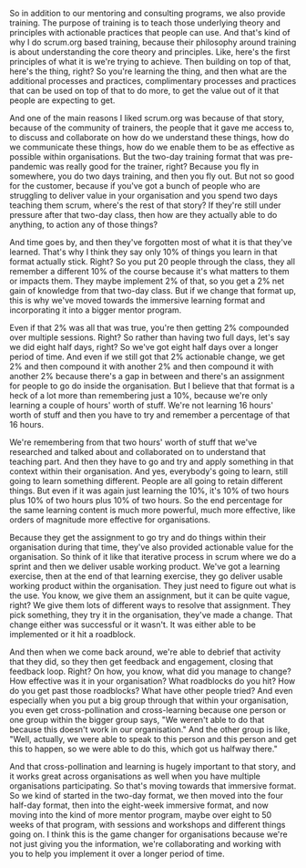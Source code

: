 So in addition to our mentoring and consulting programs, we also provide training. The purpose of training is to teach those underlying theory and principles with actionable practices that people can use. And that's kind of why I do scrum.org based training, because their philosophy around training is about understanding the core theory and principles. Like, here's the first principles of what it is we're trying to achieve. Then building on top of that, here's the thing, right? So you're learning the thing, and then what are the additional processes and practices, complimentary processes and practices that can be used on top of that to do more, to get the value out of it that people are expecting to get.

And one of the main reasons I liked scrum.org was because of that story, because of the community of trainers, the people that it gave me access to, to discuss and collaborate on how do we understand these things, how do we communicate these things, how do we enable them to be as effective as possible within organisations. But the two-day training format that was pre-pandemic was really good for the trainer, right? Because you fly in somewhere, you do two days training, and then you fly out. But not so good for the customer, because if you've got a bunch of people who are struggling to deliver value in your organisation and you spend two days teaching them scrum, where's the rest of that story? If they're still under pressure after that two-day class, then how are they actually able to do anything, to action any of those things? 

And time goes by, and then they've forgotten most of what it is that they've learned. That's why I think they say only 10% of things you learn in that format actually stick. Right? So you put 20 people through the class, they all remember a different 10% of the course because it's what matters to them or impacts them. They maybe implement 2% of that, so you get a 2% net gain of knowledge from that two-day class. But if we change that format up, this is why we've moved towards the immersive learning format and incorporating it into a bigger mentor program.

Even if that 2% was all that was true, you're then getting 2% compounded over multiple sessions. Right? So rather than having two full days, let's say we did eight half days, right? So we've got eight half days over a longer period of time. And even if we still got that 2% actionable change, we get 2% and then compound it with another 2% and then compound it with another 2% because there's a gap in between and there's an assignment for people to go do inside the organisation. But I believe that that format is a heck of a lot more than remembering just a 10%, because we're only learning a couple of hours' worth of stuff. We're not learning 16 hours' worth of stuff and then you have to try and remember a percentage of that 16 hours. 

We're remembering from that two hours' worth of stuff that we've researched and talked about and collaborated on to understand that teaching part. And then they have to go and try and apply something in that context within their organisation. And yes, everybody's going to learn, still going to learn something different. People are all going to retain different things. But even if it was again just learning the 10%, it's 10% of two hours plus 10% of two hours plus 10% of two hours. So the end percentage for the same learning content is much more powerful, much more effective, like orders of magnitude more effective for organisations. 

Because they get the assignment to go try and do things within their organisation during that time, they've also provided actionable value for the organisation. So think of it like that iterative process in scrum where we do a sprint and then we deliver usable working product. We've got a learning exercise, then at the end of that learning exercise, they go deliver usable working product within the organisation. They just need to figure out what is the use. You know, we give them an assignment, but it can be quite vague, right? We give them lots of different ways to resolve that assignment. They pick something, they try it in the organisation, they've made a change. That change either was successful or it wasn't. It was either able to be implemented or it hit a roadblock. 

And then when we come back around, we're able to debrief that activity that they did, so they then get feedback and engagement, closing that feedback loop. Right? On how, you know, what did you manage to change? How effective was it in your organisation? What roadblocks do you hit? How do you get past those roadblocks? What have other people tried? And even especially when you put a big group through that within your organisation, you even get cross-pollination and cross-learning because one person or one group within the bigger group says, "We weren't able to do that because this doesn't work in our organisation." And the other group is like, "Well, actually, we were able to speak to this person and this person and get this to happen, so we were able to do this, which got us halfway there." 

And that cross-pollination and learning is hugely important to that story, and it works great across organisations as well when you have multiple organisations participating. So that's moving towards that immersive format. So we kind of started in the two-day format, we then moved into the four half-day format, then into the eight-week immersive format, and now moving into the kind of more mentor program, maybe over eight to 50 weeks of that program, with sessions and workshops and different things going on. I think this is the game changer for organisations because we're not just giving you the information, we're collaborating and working with you to help you implement it over a longer period of time.